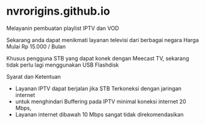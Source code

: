 # nvrorigins.github.io
Melayanin pembuatan playlist IPTV dan VOD

Sekarang anda dapat menikmati layanan televisi dari berbagai negara
Harga Mulai Rp 15.000 / Bulan

Khusus pengguna STB yang dapat konek dengan Meecast TV, sekarang tidak perlu lagi menggunakan USB Flashdisk

Syarat dan Ketentuan
- Layanan IPTV dapat berjalan jika STB Terkoneksi dengan jaringan internet
- untuk menghindari Buffering pada IPTV minimal koneksi internet 20 Mbps, 
- Layanan internet dibawah 10 Mbps sangat tidak direkomendasikan
